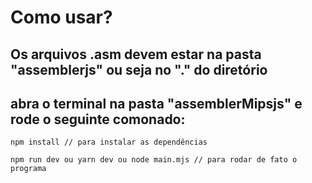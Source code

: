 # Como usar?
## Os arquivos .asm devem estar na pasta "assemblerjs" ou seja no "." do diretório
## abra o terminal na pasta "assemblerMipsjs" e rode o seguinte comonado:

```
npm install // para instalar as dependências

npm run dev ou yarn dev ou node main.mjs // para rodar de fato o programa
```
